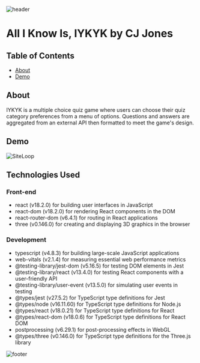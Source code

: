 <!-- Header -->

![header](https://capsule-render.vercel.app/api?type=waving&color=0:301D42,10:553373,20:7a49a5,30:6D4194,40:A17FC0,50:C9B6DB,60:A17FC0,70:6D4194,80:7a49a5,90:553373,100:301D42&height=180&text=CJ%20Jones&fontAlignY=35&animation=scaleIn&desc=Software%20Engineer&descAlign=80&descAlignY=59&descSize=30)

# All I Know Is, IYKYK by CJ Jones

## Table of Contents

- [About](#about)
- [Demo](#demo)
<!-- - [Technologies Used](#technologies-used)
- [App Features](#app-features)
- [Accessibility Features](#accessibility-features) -->

## About

IYKYK is a multiple choice quiz game where users can choose their quiz category preferences from a menu of options. Questions and answers are aggregated from an external API then formatted to meet the game's design.

## Demo

![SiteLoop](https://i.imgur.com/mYnBu3I.gif)

## Technologies Used

### Front-end

- react (v18.2.0) for building user interfaces in JavaScript
- react-dom (v18.2.0) for rendering React components in the DOM
- react-router-dom (v6.4.1) for routing in React applications
- three (v0.146.0) for creating and displaying 3D graphics in the browser

### Development

- typescript (v4.8.3) for building large-scale JavaScript applications
- web-vitals (v2.1.4) for measuring essential web performance metrics
- @testing-library/jest-dom (v5.16.5) for testing DOM elements in Jest
- @testing-library/react (v13.4.0) for testing React components with a user-friendly API
- @testing-library/user-event (v13.5.0) for simulating user events in testing
- @types/jest (v27.5.2) for TypeScript type definitions for Jest
- @types/node (v16.11.60) for TypeScript type definitions for Node.js
- @types/react (v18.0.21) for TypeScript type definitions for React
- @types/react-dom (v18.0.6) for TypeScript type definitions for React DOM
- postprocessing (v6.29.1) for post-processing effects in WebGL
- @types/three (v0.146.0) for TypeScript type definitions for the Three.js library

<!-- Footer -->

![footer](https://capsule-render.vercel.app/api?type=waving&color=0:301D42,10:553373,20:7a49a5,30:6D4194,40:A17FC0,50:C9B6DB,60:A17FC0,70:6D4194,80:7a49a5,90:553373,100:301D42&height=100&reversal=true&section=footer)
